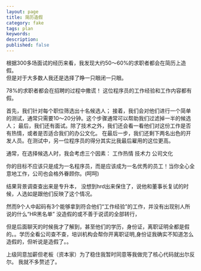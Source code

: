 ```yaml
---
layout: page
title: 简历造假
category: fake
tags: plan
keywords:
description:
published: false
---
```



根据300多场面试的经历来看，我发现大约50～60%的求职者都会在简历上造假。  
但是对于大多数人我还是选择了睁一只眼闭一只眼。  

78%的求职者都会在招聘的过程中撒谎！
这位程序员的工作经验和工作内容都有假。

首先，我们针对每个职位筛选出十名候选人；
接着，我们会对他们进行一个简单的测试，通常只需要10～20分钟。这个步骤通常可以帮助我们过滤掉一半的候选人；
最后，我们还有面试。除了技术之外，我们还会看一看他们对这份工作是否有热情，或者是否适合我们的办公文化。
在最后一步，我们还剩下两名出色的开发人员。在测试中，另一位程序员的得分其实比我最后雇用的这位更高。

通常，在选择候选人时，我会考虑三个因素：
工作热情
技术力
公司文化

你的目标不应该只是成为一名程序员，而是应该成为一名优秀的员工！当你全心全意地工作，公司也会格外眷顾你。(呵呵)

结果背景调查查出来是专升本，
没想到hrd出来保住了，说他和董事长复试的时候，人选如是跟他们反映了这个情况。

然而9个人中起码有3个能够拿到符合他们“工作经验”的工作，并没有出现别人所说的什么“HR黑名单”
没造假的或不善于说谎的全部转行，

但是后面聊天的时候我才了解到，甚至他们的学历，身份证，离职证明全都是假的。。学历全看公司查不查，培训机构会帮你开离职证明,身份证我确实不知道怎么造假的，但听说是造假了。。

上级同意加薪但老板（资本家）为了稳住我暂时同意等我做完了核心代码就出尔反尔。 我就不多赘述了。


